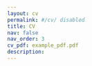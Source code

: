 ```yaml
---
layout: cv
permalink: #/cv/ disabled
title: CV
nav: false
nav_order: 3
cv_pdf: example_pdf.pdf
description:
---
```

